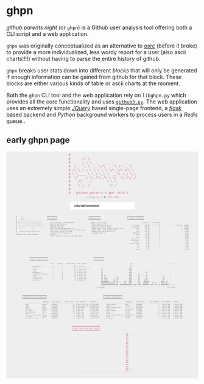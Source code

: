 # ghpn

*github parents night* (or `ghpn`) is a Github user analysis tool offering both a CLI script and a web application.

`ghpn` was originally conceptualized as an alternative to [*osrc*]() (before it broke) to provide a more individualized,
less wordy report for a user (also ascii charts!!!!) without having to parse the entire history of github.

`ghpn` breaks user stats down into different *blocks* that will only be generated if enough information can be gained
from github for that block. These blocks are either various kinds of table or ascii charts at the moment.

Both the `ghpn` CLI tool and the web application rely on `libghpn.py` which provides all the core functionality and uses
[`github3.py`](). The web application uses an extremely simple [*JQuery*]() based single-page frontend, a [*flask*]() based
backend and *Python* background workers to process users in a *Redis* queue..

## early ghpn page

![](ghpn.png)
